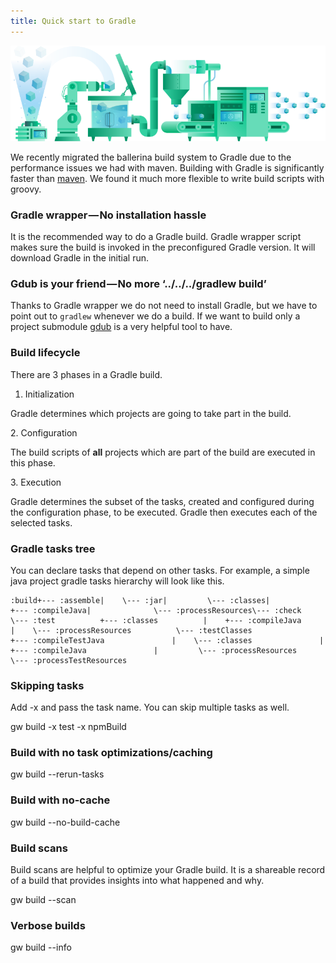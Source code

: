 ```yaml
---
title: Quick start to Gradle
---
```


![](/images/migrated/1__Y__THGNMyaMSRwQ8KIeg4Xg__2x.png)

We recently migrated the ballerina build system to Gradle due to the performance issues we had with maven. Building with Gradle is significantly faster than [maven](https://gradle.org/gradle-vs-maven-performance/). We found it much more flexible to write build scripts with groovy.

### Gradle wrapper — No installation hassle

It is the recommended way to do a Gradle build. Gradle wrapper script makes sure the build is invoked in the preconfigured Gradle version. It will download Gradle in the initial run.

### Gdub is your friend — No more ‘../../../gradlew build’

Thanks to Gradle wrapper we do not need to install Gradle, but we have to point out to `gradlew` whenever we do a build. If we want to build only a project submodule [gdub](http://www.gdub.rocks/) is a very helpful tool to have.

### Build lifecycle

There are 3 phases in a Gradle build.

1.  Initialization

Gradle determines which projects are going to take part in the build.

2\. Configuration

The build scripts of **all** projects which are part of the build are executed in this phase.

3\. Execution

Gradle determines the subset of the tasks, created and configured during the configuration phase, to be executed. Gradle then executes each of the selected tasks.

### Gradle tasks tree

You can declare tasks that depend on other tasks. For example, a simple java project gradle tasks hierarchy will look like this.

```
:build+--- :assemble|    \--- :jar|         \--- :classes|              +--- :compileJava|              \--- :processResources\--- :check     \--- :test          +--- :classes          |    +--- :compileJava          |    \--- :processResources          \--- :testClasses               +--- :compileTestJava               |    \--- :classes               |         +--- :compileJava               |         \--- :processResources               \--- :processTestResources
```

### Skipping tasks

Add -x and pass the task name. You can skip multiple tasks as well.

gw build -x test -x npmBuild

### Build with no task optimizations/caching

gw build --rerun-tasks

### Build with no-cache

gw build --no-build-cache

### Build scans

Build scans are helpful to optimize your Gradle build. It is a shareable record of a build that provides insights into what happened and why.

gw build --scan

### Verbose builds

gw build --info